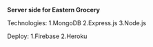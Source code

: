 **Server side for Eastern Grocery**

Technologies: 
  1.MongoDB
  2.Express.js
  3.Node.js

Deploy: 
  1.Firebase
  2.Heroku
